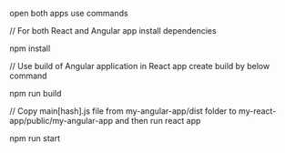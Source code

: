 open both apps use commands

// For both React and Angular app install dependencies

npm install

// Use build of Angular application in React app create build by below command

npm run build

// Copy main[hash].js file from my-angular-app/dist folder to my-react-app/public/my-angular-app and then run react app

npm run start
